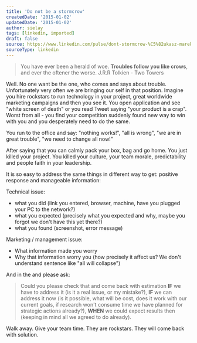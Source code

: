 ```yaml
---
title: 'Do not be a stormcrow'
createdDate: '2015-01-02'
updatedDate: '2015-01-02'
author: sielay
tags: [linkedin, imported]
draft: false
source: https://www.linkedin.com/pulse/dont-stormcrow-%C5%82ukasz-marek-sielski/
sourceType: linkedin
---
```


> You have ever been a herald of woe. **Troubles follow you like crows**, and ever the oftener the worse.
> J.R.R Tolkien - Two Towers

Well. No one want be the one, who comes and says about trouble. Unfortunately very often we are bringing our self in that position. Imagine you hire rockstars to run technology in your project, great worldwide marketing campaigns and then you see it. You open application and see "white screen of death" or you read Tweet saying "your product is a crap". Worst from all - you find your competition suddenly found new way to win with you and you desperately need to do the same.

You run to the office and say: "nothing works!", "all is wrong", "we are in great trouble", "we need to change all now!"

After saying that you can calmly pack your box, bag and go home. You just killed your project. You killed your culture, your team morale, predictability and people faith in your leadership.

It is so easy to address the same things in different way to get: positive response and manageable information:

Technical issue:

 * what you did (link you entered, browser, machine, have you plugged your PC to the network?)
 * what you expected (precisely what you expected and why, maybe you forgot we don't have this yet there?)
 * what you found (screenshot, error message)

Marketing / management issue:

 * What information made you worry
 * Why that information worry you (how precisely it affect us? We don't understand sentence like "all will collapse")

And in the and please ask:

> Could you please check that and come back with estimation **IF** we have to address it (is it a real issue, or my mistake?), **IF** we can address it now (is it possible, what will be cost, does it work with our current goals, if research won't consume time we have planned for strategic actions already?), **WHEN** we could expect results then (keeping in mind all we agreed to do already).

Walk away. Give your team time. They are rockstars. They will come back with solution.
